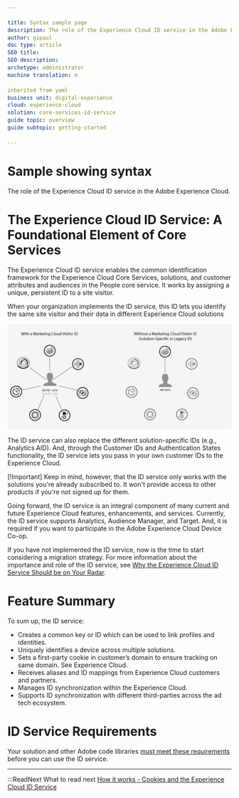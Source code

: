 ```yaml
---

title: Syntax sample page
description: The role of the Experience Cloud ID service in the Adobe Experience Cloud.
author: gipaul
doc type: article
SEO title:
SEO description:
archetype: administrator
machine translation: n

inherited from yaml 
business unit: digital-experience
cloud: experience-cloud
solution: core-services-id-service
guide topic: overview
guide subtopic: getting-started

---
```

# Sample showing syntax
The role of the Experience Cloud ID service in the Adobe Experience Cloud.

# The Experience Cloud ID Service: A Foundational Element of Core Services
The Experience Cloud ID service enables the common identification framework for the Experience Cloud Core Services, solutions, and customer attributes and audiences in the People core service. It works by assigning a unique, persistent ID to a site visitor. 

When your organization implements the ID service, this ID lets you identify the same site visitor and their data in different Experience Cloud solutions

![](media/getting-started-testpage/with-without-id-service.png "Identifying a site visitor with the Experience Cloud ID Service")

The ID service can also replace the different solution-specific IDs (e.g., Analytics AID). And, through the Customer IDs and Authentication States functionality, the ID service lets you pass in your own customer IDs to the Experience Cloud. 

[!Important]
Keep in mind, however, that the ID service only works with the solutions you're already subscribed to. It won't provide access to other products if you're not signed up for them. 

Going forward, the ID service is an integral component of many current and future Experience Cloud features, enhancements, and services. Currently, the ID service supports Analytics, Audience Manager, and Target. And, it is required if you want to participate in the Adobe Experience Cloud Device Co-op. 

If you have not implemented the ID service, now is the time to start considering a migration strategy. For more information about the importance and role of the ID service, see [Why the Experience Cloud ID Service Should be on Your Radar](../getting-started/test-page-for-links.md).

# Feature Summary
To sum up, the ID service:

- Creates a common key or ID which can be used to link profiles and identities.
- Uniquely identifies a device across multiple solutions.
- Sets a first-party cookie in customer’s domain to ensure tracking on same domain. See Experience Cloud.
- Receives aliases and ID mappings from Experience Cloud customers and partners.
- Manages ID synchronization within the Experience Cloud.
- Supports ID synchronization with different third-parties across the ad tech ecosystem.

# ID Service Requirements
Your solution and other Adobe code libraries [must meet these requirements](../getting-started/test-page-for-links.md) before you can use the ID service.



---


:::ReadNext What to read next
[How it works - Cookies and the Experience Cloud ID Service](../getting-started/getting-started-cookies-id-service.md)

